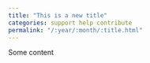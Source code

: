 ```yaml
---
title: "This is a new title"
categories: support help contribute
permalink: "/:year/:month/:title.html"
---
```


Some content